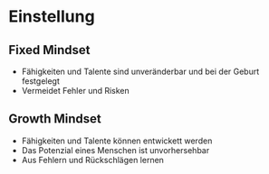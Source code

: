 # Einstellung

## Fixed Mindset

- Fähigkeiten und Talente sind unveränderbar und bei der Geburt festgelegt
- Vermeidet Fehler und Risken

## Growth Mindset

- Fähigkeiten und Talente können entwickett werden
- Das Potenzial eines Menschen ist unvorhersehbar
- Aus Fehlern und Rückschlägen lernen